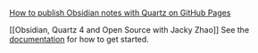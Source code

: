 
[How to publish Obsidian notes with Quartz on GitHub Pages](https://notes.nicolevanderhoeven.com/How+to+publish+Obsidian+notes+with+Quartz+on+GitHub+Pages#Change+the+%60origin%60+remote)

[[Obsidian, Quartz 4 and Open Source with Jacky Zhao]]
See the [documentation](https://quartz.jzhao.xyz) for how to get started.





